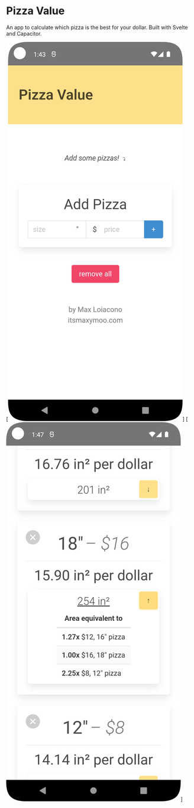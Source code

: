 # Pizza Value

An app to calculate which pizza is the best for your dollar.
Built with Svelte and Capacitor.

[![Main view](appstore/1.png)]
[![Pizza comparison](appstore/3.png)]